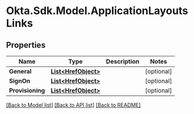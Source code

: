 # Okta.Sdk.Model.ApplicationLayoutsLinks

## Properties

Name | Type | Description | Notes
------------ | ------------- | ------------- | -------------
**General** | [**List&lt;HrefObject&gt;**](HrefObject.md) |  | [optional] 
**SignOn** | [**List&lt;HrefObject&gt;**](HrefObject.md) |  | [optional] 
**Provisioning** | [**List&lt;HrefObject&gt;**](HrefObject.md) |  | [optional] 

[[Back to Model list]](../README.md#documentation-for-models) [[Back to API list]](../README.md#documentation-for-api-endpoints) [[Back to README]](../README.md)

